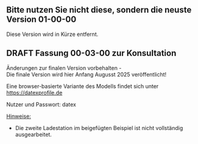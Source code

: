 ## Bitte nutzen Sie nicht diese, sondern die neuste Version 01-00-00

Diese Version wird in Kürze entfernt.

## DRAFT Fassung 00-03-00 zur Konsultation

Änderungen zur finalen Version vorbehalten -<br>
Die finale Version wird hier Anfang Augusst 2025 veröffentlicht!

Eine browser-basierte Variante des Modells findet sich unter
https://datexprofile.de

Nutzer und Passwort: datex

<ins>Hinweise:</ins>

* Die zweite Ladestation im beigefügten Beispiel ist nicht vollständig ausgearbeitet.

